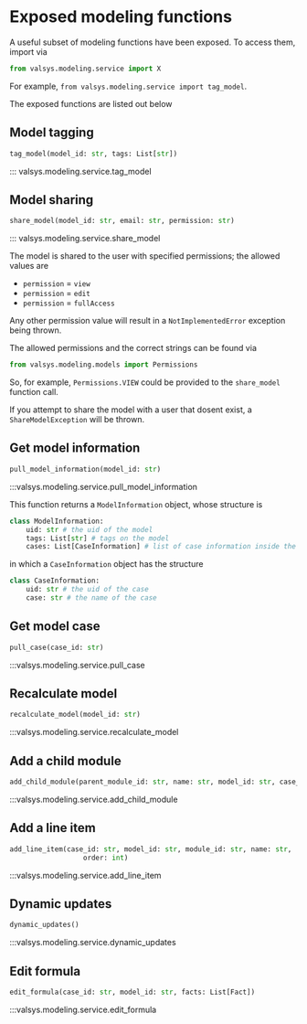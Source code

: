 # Exposed modeling functions
A useful subset of modeling functions have been exposed. To access them, import via
```python linenums="1"
from valsys.modeling.service import X
```
For example, `from valsys.modeling.service import tag_model`.

The exposed functions are listed out below

## Model tagging

```python linenums="1"
tag_model(model_id: str, tags: List[str])
```

::: valsys.modeling.service.tag_model

## Model sharing
```python linenums="1"
share_model(model_id: str, email: str, permission: str)
```
::: valsys.modeling.service.share_model

The model is shared to the user with specified permissions; the allowed values are

* `permission` = `view`
* `permission` = `edit`
* `permission` = `fullAccess`
  
Any other permission value will result in a `NotImplementedError` exception being thrown.

The allowed permissions and the correct strings can be found via
```python linenums="1"
from valsys.modeling.models import Permissions
```
So, for example, `Permissions.VIEW` could be provided to the `share_model` function call.

If you attempt to share the model with a user that dosent exist, a `ShareModelException` will be thrown.

## Get model information
```python linenums="1"                
pull_model_information(model_id: str)                
```
:::valsys.modeling.service.pull_model_information

This function returns a `ModelInformation` object, whose structure is
```python linenums="1"
class ModelInformation:
    uid: str # the uid of the model
    tags: List[str] # tags on the model
    cases: List[CaseInformation] # list of case information inside the model
```
in which a `CaseInformation` object has the structure
```python linenums="1"
class CaseInformation:
    uid: str # the uid of the case
    case: str # the name of the case
```



## Get model case
```python linenums="1"
pull_case(case_id: str)
```
:::valsys.modeling.service.pull_case

## Recalculate model
```python linenums="1"
recalculate_model(model_id: str)
```
:::valsys.modeling.service.recalculate_model


## Add a child module
```python linenums="1"
add_child_module(parent_module_id: str, name: str, model_id: str, case_id: str) 
```
:::valsys.modeling.service.add_child_module


## Add a line item
```python linenums="1"
add_line_item(case_id: str, model_id: str, module_id: str, name: str,
                  order: int)                      
```
:::valsys.modeling.service.add_line_item

## Dynamic updates
```python linenums="1"
dynamic_updates()                      
```
:::valsys.modeling.service.dynamic_updates

## Edit formula
```python linenums="1"
edit_formula(case_id: str, model_id: str, facts: List[Fact])                      
```
:::valsys.modeling.service.edit_formula
